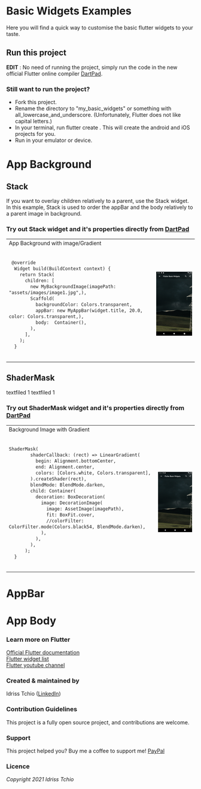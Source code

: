 # Basic Widgets Examples

Here you will find a quick way to customise the basic flutter widgets to your taste. 

## Run this project

**EDIT** : No need of running the project, simply run the code in the new official Flutter online compiler [DartPad](https://dartpad.dartlang.org/flutter).

### Still want to run the project?
- Fork this project.
- Rename the directory to "my_basic_widgets" or something with all_lowercase_and_underscore. (Unfortunately, Flutter does not like capital letters.)
- In your terminal, run flutter create . This will create the android and iOS projects for you.
- Run in your emulator or device.

# App Background

## Stack
If you want to overlay children relatively to a parent, use the Stack widget. In this example, Stack is used to order the appBar and the body relatively to a parent image in background.
### Try out Stack widget and it's properties directly from [DartPad](https://dartpad.dev/d548285fd710d4c94cb1ff59835b85bd?null_safety=true) 

<table>
    <tr>
        <td>App Background with image/Gradient</td>
        <td> </td>
    </tr>
      <tr>
        <td><pre><code>
 @override
  Widget build(BuildContext context) {
    return Stack(
      children: [
        new MyBackgroundImage(imagePath: "assets/images/image1.jpg",),
        Scaffold(
          backgroundColor: Colors.transparent,
          appBar: new MyAppBar(widget.title, 20.0, color: Colors.transparent,),
          body:  Container(),         
        ),
      ],
    );
  }
  </code></pre> 
  </td>
        <td><img src="assets/images/Stack.png" width="200"></td>
    </tr>
</table>

## ShaderMask
textfiled 1
textfiled 1
### Try out ShaderMask widget and it's properties directly from [DartPad](https://dartpad.dev/d548285fd710d4c94cb1ff59835b85bd?null_safety=true) 

<table>
    <tr>
        <td>Background Image with Gradient</td>
        <td> </td>
    </tr>
      <tr>
        <td><pre><code>
ShaderMask(
        shaderCallback: (rect) => LinearGradient(
          begin: Alignment.bottomCenter,
          end: Alignment.center,
          colors: [Colors.white, Colors.transparent],
        ).createShader(rect),
        blendMode: BlendMode.darken,
        child: Container(
          decoration: BoxDecoration(
            image: DecorationImage(
              image: AssetImage(imagePath),
              fit: BoxFit.cover,
              //colorFilter: ColorFilter.mode(Colors.black54, BlendMode.darken),
            ),
          ),
        ),
      );
  }
  </code></pre> 
  </td>
        <td><img src="assets/images/Stack.png" width="200"></td>
    </tr>
</table>

# AppBar

# App Body

### Learn more on Flutter    
[Official Flutter documentation](https://flutter.dev/docs) <br>
[Flutter widget list](https://flutter.dev/docs/development/ui/widgets) <br>
[Flutter youtube channel](https://www.youtube.com/channel/UCwXdFgeE9KYzlDdR7TG9cMw)

### Created & maintained by   
Idriss Tchio ([LinkedIn](https://www.linkedin.com/in/idriss-tchio/))

### Contribution Guidelines    
This project is a fully open source project, and contributions are welcome.

### Support
This project helped you? Buy me a coffee to support me! [PayPal](https://paypal.me/drogbut "PayPal")

### Licence
*Copyright 2021 Idriss Tchio*
